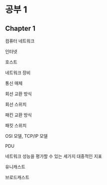# 공부 1

## Chapter 1

컴퓨터 네트워크

인터넷

호스트

네트워크 장비

통신 매체

회선 교환 방식

회선 스위치

패킨 교환 방식

패킷 스위치

OSI 모델, TCP/IP 모델

PDU

네트워크 성능을 평가할 수 있는 세가지 대중적인 지표

유니캐스트

브로드캐스트
